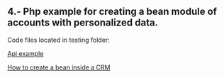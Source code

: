 ## 4.- Php example for creating a bean module of accounts with personalized data.

Code files located in testing folder:

[Api example](../php/crm_api_v8_ejemplo_consulta.php)

[How to create a bean inside a CRM](../php/test_php_beans.php)
